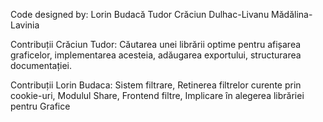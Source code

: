 Code designed by:
Lorin Budacă
Tudor Crăciun
Dulhac-Livanu Mădălina-Lavinia

Contribuții Crăciun Tudor: Căutarea unei librării optime pentru afișarea graficelor, implementarea acesteia, adăugarea exportului, structurarea documentației.

Contribuții Lorin Budaca: Sistem filtrare, Retinerea filtrelor curente prin cookie-uri, Modulul Share, Frontend filtre, Implicare în alegerea librăriei pentru Grafice
